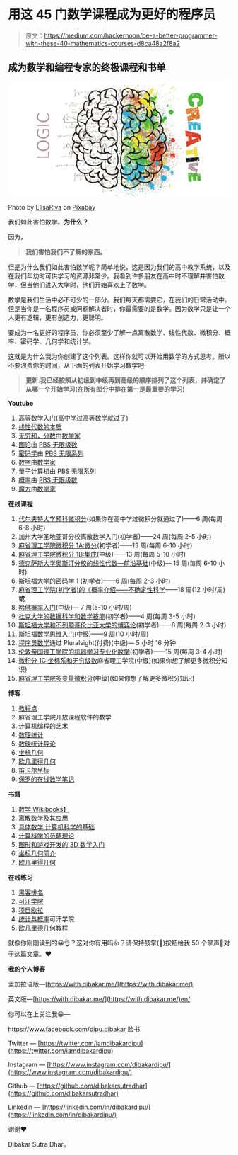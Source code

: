 # 用这 45 门数学课程成为更好的程序员

> 原文：<https://medium.com/hackernoon/be-a-better-programmer-with-these-40-mathematics-courses-d8ca48a2f8a2>

## 成为数学和编程专家的终极课程和书单

![](img/f67c717212c43197af1740fc0124bc80.png)

Photo by [ElisaRiva](https://pixabay.com/en/users/ElisaRiva-1348268/) on [Pixabay](https://pixabay.com/)

我们如此害怕数学。**为什么？**

因为，

> **我们害怕我们不了解的东西。**

但是为什么我们如此害怕数学呢？简单地说，这是因为我们的高中教学系统，以及在我们年幼时可供学习的资源非常少。我看到许多朋友在高中时不理解并害怕数学，但当他们进入大学时，他们开始喜欢上了数学。

数学是我们生活中必不可少的一部分。我们每天都需要它，在我们的日常活动中。但是当你是一名程序员或问题解决者时，你最需要的是数学。因为数学只是让一个人更有逻辑，更有创造力，更聪明。

要成为一名更好的程序员，你必须至少了解一点离散数学、线性代数、微积分、概率、密码学、几何学和统计学。

这就是为什么我为你创建了这个列表。这样你就可以开始用数学的方式思考。所以不要浪费你的时间，从下面的列表开始学习数学吧

> **更新:我已经按照从初级到中级再到高级的顺序排列了这个列表，并确定了从哪一个开始学习(在所有部分中排在第一是最重要的学习)**

**Youtube**

1.  [高等数学入门](https://www.youtube.com/watch?v=CMWFmjlB8v0&list=PLZzHxk_TPOStgPtqRZ6KzmkUQBQ8TSWVX&index=1)(高中学过高等数学就过了)
2.  [线性代数的本质](https://www.youtube.com/playlist?list=PLZHQObOWTQDPD3MizzM2xVFitgF8hE_ab)
3.  [无穷和，分数](https://www.youtube.com/watch?v=YuIIjLr6vUA&list=PLmNp3NTX4KXJFp1ZriGTVeVvX0k5N88Qq)由[数学家](https://www.youtube.com/channel/UC1_uAIS3r8Vu6JjXWvastJg/playlists)
4.  [图论](https://www.youtube.com/watch?v=59aljcwo7aw&list=PLa6IE8XPP_gnJkQ9xeimi1sFHg7Y6UBA6)由 [PBS 无限级数](https://www.youtube.com/channel/UCs4aHmggTfFrpkPcWSaBN9g/playlists)
5.  [密码学](https://www.youtube.com/watch?v=NOs34_-eREk&list=PLa6IE8XPP_gmVt-Q4ldHi56mYsBuOg2Qw)由 [PBS 无限系列](https://www.youtube.com/channel/UCs4aHmggTfFrpkPcWSaBN9g/playlists)
6.  [数字](https://www.youtube.com/watch?v=_GkxCIW46to&list=PLmNp3NTX4KXIxmyNoDh2j6lsrzIQwp72S)由[数学家](https://www.youtube.com/channel/UC1_uAIS3r8Vu6JjXWvastJg/playlists)
7.  [量子计算机](https://www.youtube.com/watch?v=IrbJYsep45E&list=PLa6IE8XPP_gnot4uwqn7BeRJoZcaEsG1D)由 [PBS 无限系列](https://www.youtube.com/channel/UCs4aHmggTfFrpkPcWSaBN9g/playlists)
8.  [概率](https://www.youtube.com/watch?v=63HHmjlh794&list=PLa6IE8XPP_gn38VzeGHeQg18HOWczFqme)由 [PBS 无限级数](https://www.youtube.com/channel/UCs4aHmggTfFrpkPcWSaBN9g/playlists)
9.  [魔方](https://www.youtube.com/watch?v=yhPH1369OWc&list=PLmNp3NTX4KXKfyWehUDI1aEkmBTyybtNm)由[数学家](https://www.youtube.com/channel/UC1_uAIS3r8Vu6JjXWvastJg/playlists)

**在线课程**

1.  [代尔夫特大学预科微积分](https://www.edx.org/course/pre-university-calculus)(如果你在高中学过微积分就通过了)——6 周(每周 6-8 小时)
2.  加州大学圣地亚哥分校离散数学入门(初学者)——24 周(每周 2-5 小时)
3.  [麻省理工学院微积分 1A:微分](https://www.edx.org/course/calculus-1a-differentiation-mitx-18-01-1x-0)(初学者)——13 周(每周 6-10 小时)
4.  [麻省理工学院微积分 1B:集成](https://www.edx.org/course/calculus-1b-integration-mitx-18-01-2x-00)(中级)——13 周(每周 5-10 小时)
5.  [德克萨斯大学奥斯汀分校的线性代数—前沿基础](https://www.edx.org/course/linear-algebra-foundations-to-frontiers#!)(中级)— 15 周(每周 6-10 小时)
6.  斯坦福大学的密码学 1 (初学者)——6 周(每周 2-3 小时)
7.  [麻省理工学院(初学者)的《概率介绍——不确定性科学](https://www.edx.org/course/introduction-probability-science-mitx-6-041x-2)——18 周(12 小时/周)**或**
8.  [哈佛概率入门](https://www.edx.org/course/introduction-to-probability-0)(中级)— 7 周(5-10 小时/周)
9.  [杜克大学的数据科学和数学技能](https://www.coursera.org/learn/datasciencemathskills)(初学者)——4 周(每周 3-5 小时)
10.  [斯坦福大学和不列颠哥伦比亚大学的博弈论](https://www.coursera.org/learn/game-theory-1)(初学者)——8 周(每周 2-3 小时)
11.  [斯坦福数学思维入门](https://www.coursera.org/learn/mathematical-thinking)(中级)——9 周(10 小时/周)
12.  [程序员数学](https://www.pluralsight.com/courses/math-for-programmers)通过 Pluralsight(付费)(中级)— 5 小时 16 分钟
13.  [伦敦帝国理工学院的机器学习专业化数学](https://www.coursera.org/specializations/mathematics-machine-learning?newQueryParams=%5Bobject+Object%5D#faq-list)(初学者)——15 周(每周 3-4 小时)
14.  [微积分 1C:坐标系和无穷级数](https://www.edx.org/course/calculus-1c-coordinate-systems-infinite-mitx-18-01-3x-0)麻省理工学院(中级)(如果你想了解更多微积分知识)
15.  [麻省理工学院多变量微积分](https://ocw.mit.edu/courses/mathematics/18-02sc-multivariable-calculus-fall-2010/index.htm)(中级)(如果你想了解更多微积分知识)

**博客**

1.  [教程点](https://www.tutorialspoint.com/discrete_mathematics/)
2.  麻省理工学院开放课程软件的数学
3.  [计算机编程的艺术](https://en.wikipedia.org/wiki/The_Art_of_Computer_Programming)
4.  [数理统计](https://en.wikipedia.org/wiki/Mathematical_statistics)
5.  [数理统计导论](https://www.onlinemathlearning.com/statistics.html)
6.  [坐标几何](https://www.tutorialspoint.com/coordinate_geometry/index.asp)
7.  [欧几里得几何](https://en.wikipedia.org/wiki/Euclidean_geometry)
8.  [笛卡尔坐标](https://www.mathsisfun.com/data/cartesian-coordinates.html)
9.  [保罗的在线数学笔记](http://tutorial.math.lamar.edu/)

**书籍**

1.  [数学 Wikibooks】](https://en.wikibooks.org/wiki/Subject:Mathematics)
2.  [离散数学及其应用](https://www.amazon.com/dp/0072899050/?tag=stackoverflow17-20)
3.  [具体数学:计算机科学的基础](https://www.amazon.com/dp/0201558025/?tag=stackoverflow17-20)
4.  [计算科学的范畴理论](http://www.math.mcgill.ca/triples/Barr-Wells-ctcs.pdf)
5.  [图形和游戏开发的 3D 数学入门](https://www.amazon.com/Math-Primer-Graphics-Game-Development/dp/1568817231/ref=sr_1_1?ie=UTF8&qid=1440610325&sr=8-1&keywords=3d+math+primer)
6.  [坐标几何简介](http://www.amsi.org.au/teacher_modules/pdfs/Introduction_to_coordinate_geometry.pdf)
7.  [欧几里得几何](http://www.mathcentre.ac.uk/resources/uploaded/euclidean-geometry-october-final.pdf)

**在线练习**

1.  [黑客排名](https://www.hackerrank.com/domains/mathematics)
2.  [可汗学院](https://www.khanacademy.org/)
3.  [项目欧拉](https://projecteuler.net/)
4.  [统计与概率](https://www.khanacademy.org/math/statistics-probability)可汗学院
5.  [欧几里德几何教程](http://www.gbt.org/geo.html)

就像你刚刚读到的😀👌？这对你有用吗👍？请保持鼓掌(👏)按钮给我 50 个掌声👏对于这篇文章。❤

**我的个人博客**

孟加拉语版—[https://with.dibakar.me/](https://with.dibakar.me/)

英文版—[https://with.dibakar.me/](https://with.dibakar.me/)en/

你可以在上关注我😁—

https://www.facebook.com/dipu.dibakar 脸书

Twitter — [https://twitter.com/iamdibakardipu](https://twitter.com/iamdibakardipu)

Instagram — [https://www.instagram.com/dibakardipu/](https://www.instagram.com/dibakardipu/)

Github — [https://github.com/dibakarsutradhar](https://github.com/dibakarsutradhar)

Linkedin — [https://linkedin.com/in/dibakardipu/](https://linkedin.com/in/dibakardipu/)

谢谢❤

Dibakar Sutra Dhar。